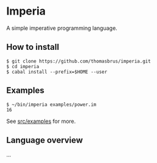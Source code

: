 # Imperia

A simple imperative programming language.

## How to install

    $ git clone https://github.com/thomasbrus/imperia.git
    $ cd imperia
    $ cabal install --prefix=$HOME --user

## Examples
    $ ~/bin/imperia examples/power.im 
    16

See [src/examples](https://github.com/thomasbrus/imperia/tree/master/examples) for more.

## Language overview

...
